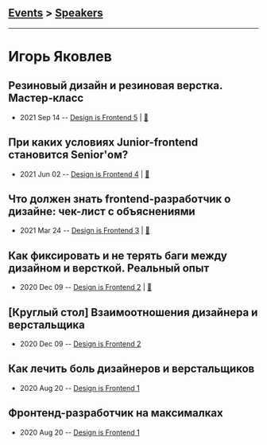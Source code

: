 ## [Events](../README.md) > [Speakers](../speakers.md)
---

# Игорь Яковлев

## Резиновый дизайн и резиновая верстка. Мастер‑класс
- 2021 Sep 14 -- [Design is Frontend 5](https://youtu.be/wn98JLPVB-8)  | [:notebook:](https://drive.google.com/file/d/111iYzMKDG2KkOY2sqvsS7lnXs2_5O6O1/view?usp=sharing)  
## При каких условиях Junior-frontend становится Senior&#39;ом?
- 2021 Jun 02 -- [Design is Frontend 4](https://youtu.be/ITiw5C_reDI)  | [:notebook:](https://drive.google.com/file/d/1LecAjJ3zU3tLhf0b36ntY8QyTV_AdbzR/view)  
## Что должен знать frontend-разработчик о дизайне: чек-лист с объяснениями
- 2021 Mar 24 -- [Design is Frontend 3](https://youtu.be/c6InnTPl7G0)  | [:notebook:](https://drive.google.com/file/d/16_wHc9ov6uZ6yF2XdGtcME2RZ4GmP4_R/view)  
## Как фиксировать и не терять баги между дизайном и версткой. Реальный опыт
- 2020 Dec 09 -- [Design is Frontend 2](https://youtu.be/04CaeFMUlak)  | [:notebook:](https://drive.google.com/file/d/1yfWnwY0kWN0hwl-RH_emoo12ZUmV5eTK/view)  
## [Круглый стол] Взаимоотношения дизайнера и верстальщика
- 2020 Dec 09 -- [Design is Frontend 2](https://youtu.be/g-dPVgS1OMA)    
## Как лечить боль дизайнеров и верстальщиков
- 2020 Aug 20 -- [Design is Frontend 1](https://youtu.be/ZTysRh4qKDY)    
## Фронтенд-разработчик на максималках
- 2020 Aug 20 -- [Design is Frontend 1](https://youtu.be/z9FJ6yVvBTA)    

